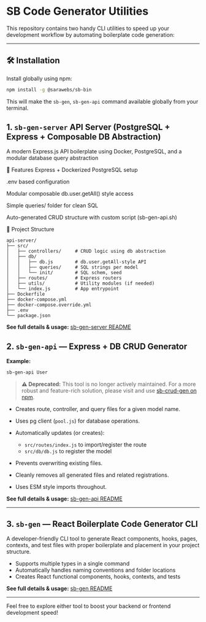 
# SB Code Generator Utilities 

This repository contains two handy CLI utilities to speed up your development workflow by automating boilerplate code generation:

---
## 🛠 Installation

Install globally using npm:

```bash
npm install -g @sarawebs/sb-bin
```

This will make the `sb-gen`, `sb-gen-api` command available globally from your terminal.

## 1. `sb-gen-server`  API Server (PostgreSQL + Express + Composable DB Abstraction)
A modern Express.js API boilerplate using Docker, PostgreSQL, and a modular database query abstraction 

🚀 Features
Express + Dockerized PostgreSQL setup

.env based configuration

Modular composable db.user.getAll() style access

Simple queries/ folder for clean SQL

Auto-generated CRUD structure with custom script (sb-gen-api.sh)

📂 Project Structure

```
api-server/
├── src/
│   ├── controllers/     # CRUD logic using db abstraction
│   ├── db/
│   │   ├── db.js        # db.user.getAll-style API
│   │   ├── queries/     # SQL strings per model
│   │   └── init/        # SQL schem, seed
│   ├── routes/          # Express routers
│   ├── utils/           # Utility modules (if needed)
│   └── index.js         # App entrypoint
├── Dockerfile
├── docker-compose.yml
├── docker-compose.override.yml
├── .env
└── package.json
```
**See full details & usage:** [sb-gen-server README](./readme/sb-gen-server.md)

## 2. `sb-gen-api` — Express  + DB CRUD Generator


**Example:**

```bash
sb-gen-api User
```

> **⚠️ Deprecated:**
> This tool is no longer actively maintained. For a more robust and feature-rich solution, please visit and use [sb-crud-gen on npm](https://www.npmjs.com/package/sb-crud-gen).

* Creates route, controller, and query files for a given model name.
* Uses pg client (`pool.js`) for database operations.
* Automatically updates (or creates):

  * `src/routes/index.js` to import/register the route
  * `src/db/db.js` to register the model
* Prevents overwriting existing files.
* Cleanly removes all generated files and related registrations.
* Uses ESM style imports throughout.


**See full details & usage:** [sb-gen-api README](./readme/sb-gen-api.md)

---

## 3. `sb-gen` — React Boilerplate Code Generator CLI

A developer-friendly CLI tool to generate React components, hooks, pages, contexts, and test files with proper boilerplate and placement in your project structure.

* Supports multiple types in a single command
* Automatically handles naming conventions and folder locations
* Creates React functional components, hooks, contexts, and tests

**See full details & usage:** [sb-gen README](./readme/sb-gen.md)

---



Feel free to explore either tool to boost your backend or frontend development speed!

